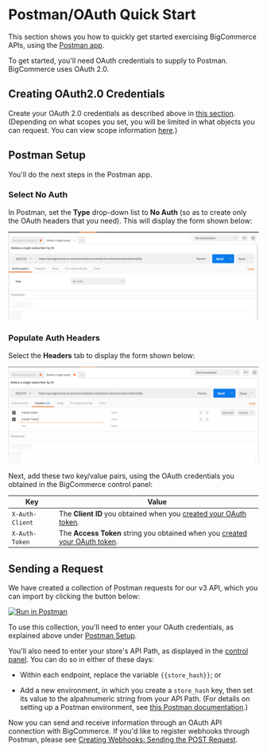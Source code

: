 # <span class="jumptarget"> Postman/OAuth Quick Start </span>

This section shows you how to quickly get started exercising BigCommerce APIs, using the [Postman app](https://www.getpostman.com/).

To get started, you'll need OAuth credentials to supply to Postman. BigCommerce uses OAuth 2.0. 

## <span class="jumptarget"> Creating OAuth2.0 Credentials </span>

Create your OAuth 2.0 credentials as described above in [this section](#cp_oauth_get). (Depending on what scopes you set, you will be limited in what objects you can request. You can view scope information [here](/api/#oauth-scopes).)

## <span class="jumptarget"> Postman Setup </span>

You'll do the next steps in the Postman app.

### <span class="jumptarget"> Select No Auth </span>

In Postman, set the **Type** drop-down list to **No Auth** (so as to create only the OAuth headers that you need). This will display the form shown below:

![](../assets/postman-noauth.png)

### <span class="jumptarget"> Populate Auth Headers </span>

Select the **Headers** tab to display the form shown below: 

![](../assets/postman-headers.png)

Next, add these two key/value pairs, using the OAuth credentials you obtained in the BigCommerce control panel:

| Key | Value |
|---|---|
| `X-Auth-Client` | The **Client ID** you obtained when you [created your OAuth token](/#cp_oauth_get). |
| `X-Auth-Token` | The **Access Token** string you obtained when you [created your OAuth token](#cp_oauth_get). |


## <span class="jumptarget" id="post_setup"> Sending a Request </span>

We have created a collection of Postman requests for our v3 API, which you can import by clicking the button below:

[![Run in Postman](https://run.pstmn.io/button.svg)](https://app.getpostman.com/run-collection/0911a7fefbc14ed2e4cb)

To use this collection, you'll need to enter your OAuth credentials, as explained above under [Postman Setup](#post_setup).
 
You'll also need to enter your store's API Path, as displayed in the [control panel](#cp_oauth_get). You can do so in either of these days:

* Within each endpoint, replace the variable `{{store_hash}}`; or 

* Add a new environment, in which you create a  `store_hash` key, then set its value to the alpahnumeric string from your API Path. (For&#160;details on setting up a Postman environment, see [this Postman documentation](https://www.getpostman.com/docs/environments).)

Now you can send and receive information through an OAuth API connection with BigCommerce. If you'd like to register webhooks through Postman, please see [Creating Webhooks: Sending the POST Request](/api/#creating-webhooks-sending-the-post-request). 


